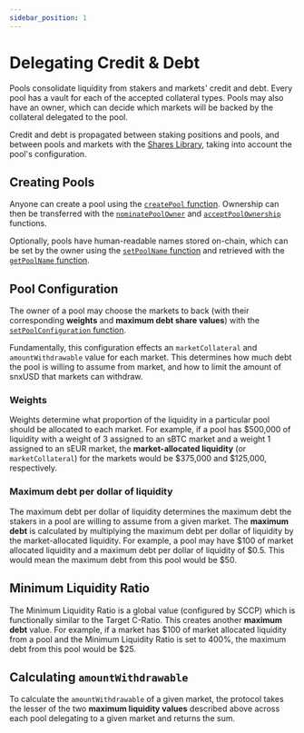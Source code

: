 ```yaml
---
sidebar_position: 1
---
```


# Delegating Credit & Debt

Pools consolidate liquidity from stakers and markets' credit and debt. Every pool has a vault for each of the accepted collateral types. Pools may also have an owner, which can decide which markets will be backed by the collateral delegated to the pool.

Credit and debt is propagated between staking positions and pools, and between pools and markets with the [Shares Library](/protocol/peripheral/shares-library), taking into account the pool's configuration.

## Creating Pools

Anyone can create a pool using the [`createPool` function](/protocol/technical-reference/smart-contracts#createpool). Ownership can then be transferred with the [`nominatePoolOwner`](/protocol/technical-reference/smart-contracts#nominatepoolowner) and [`acceptPoolOwnership`](/protocol/technical-reference/smart-contracts#acceptpoolownership) functions.

Optionally, pools have human-readable names stored on-chain, which can be set by the owner using the [`setPoolName` function](/protocol/technical-reference/smart-contracts#setpoolname) and retrieved with the [`getPoolName` function](/protocol/technical-reference/smart-contracts#getpoolname).

## Pool Configuration

The owner of a pool may choose the markets to back (with their corresponding **weights** and **maximum debt share values**) with the [`setPoolConfiguration` function](/protocol/technical-reference/smart-contracts#setpoolconfiguration).

Fundamentally, this configuration effects an `marketCollateral` and `amountWithdrawable` value for each market. This determines how much debt the pool is willing to assume from market, and how to limit the amount of snxUSD that markets can withdraw.

### Weights

Weights determine what proportion of the liquidity in a particular pool should be allocated to each market. For example, if a pool has $500,000 of liquidity with a weight of 3 assigned to an sBTC market and a weight 1 assigned to an sEUR market, the **market-allocated liquidity** (or `marketCollateral`) for the markets would be $375,000 and $125,000, respectively.

### Maximum debt per dollar of liquidity

The maximum debt per dollar of liquidity determines the maximum debt the stakers in a pool are willing to assume from a given market. The **maximum debt** is calculated by multiplying the maximum debt per dollar of liquidity by the market-allocated liquidity. For example, a pool may have $100 of market allocated liquidity and a maximum debt per dollar of liquidity of $0.5. This would mean the maximum debt from this pool would be $50.

## Minimum Liquidity Ratio

The Minimum Liquidity Ratio is a global value (configured by SCCP) which is functionally similar to the Target C-Ratio. This creates another **maximum debt** value. For example, if a market has $100 of market allocated liquidity from a pool and the Minimum Liquidity Ratio is set to 400%, the maximum debt from this pool would be $25.

## Calculating `amountWithdrawable`

To calculate the `amountWithdrawable` of a given market, the protocol takes the lesser of the two **maximum liquidity values** described above across each pool delegating to a given market and returns the sum.
